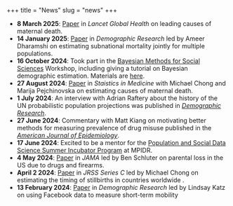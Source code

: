 +++
title = "News"
slug = "news"
+++

- **8 March 2025**: [Paper](https://www.thelancet.com/journals/langlo/article/PIIS2214-109X(24)00560-6/fulltext) in *Lancet Global Health* on leading causes of maternal death. 
- **14 January 2025**: [Paper](https://www.demographic-research.org/articles/volume/52/3) in *Demographic Research* led by Ameer Dharamshi on estimating subnational mortality jointly for multiple populations. 
- **16 October 2024**: Took part in the [Bayesian Methods for Social Sciences](https://bayesforshs2.sciencesconf.org/) Workshop, including giving a tutorial on Bayesian demographic estimation. Materials are [here](https://github.com/MJAlexander/bayesian-demographic-estimation-tutorial).
- **27 August 2024**: [Paper](https://onlinelibrary.wiley.com/doi/10.1002/sim.10199) in *Staistics in Medicine* with Michael Chong and Marija Pejchinovska on estimating causes of maternal death. 
- **1 July 2024**: An interview with Adrian Raftery about the history of the UN probabilistic population projections was published in [*Demographic Research*](https://www.demographic-research.org/articles/volume/51/1).
- **27 June 2024**: Commentary with Matt Kiang on motivating better methods for measuring prevalence of drug misuse published in the [*American Journal of Epidemiology*](https://academic.oup.com/aje/advance-article-abstract/doi/10.1093/aje/kwae156/7699732?redirectedFrom=fulltext&login=true).
- **17 June 2024**: Excited to be a mentor for the [Population and Social Data Science Summer Incubator Program](https://www.demogr.mpg.de/en/research_6120/digital_and_computational_demography_zagheni_11666/population_and_social_data_science_summer_incubator_program_11935) at MPIDR.
- **4 May 2024**: [Paper](https://jamanetwork.com/journals/jama/article-abstract/2818482) in *JAMA* led by Ben Schluter on parental loss in the US due to drugs and firearms. 
- **April 2 2024**: [Paper](https://academic.oup.com/jrsssc/advance-article/doi/10.1093/jrsssc/qlae017/7636258) in *JRSS Series C* led by Michael Chong on estimating the timing of stillbirths in countries worldwide . 
- **13 February 2024**: [Paper](https://www.demographic-research.org/articles/volume/50/10/) in *Demographic Research* led by Lindsay Katz on using Facebook data to measure short-term mobility
